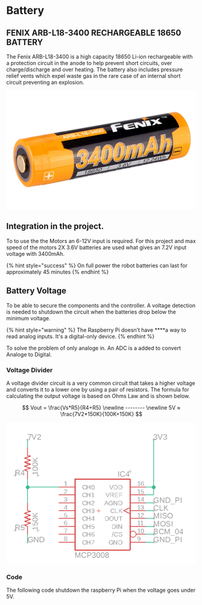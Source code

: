# Battery

## FENIX ARB-L18-3400 RECHARGEABLE 18650 BATTERY

The Fenix ARB-L18-3400 is a high capacity 18650 Li-ion rechargeable with a protection circuit in the anode to help prevent short circuits, over charge/discharge and over heating. The battery also includes pressure relief vents which expel waste gas in the rare case of an internal short circuit preventing an explosion.

![](../../../../.gitbook/assets/arb-l18-3400.jpg)

## **Integration in the project.**

To to use the the Motors an 6-12V input is required. For this project and max speed of the motors 2X 3.6V batteries are used what gives an 7.2V input voltage with 3400mAh. 

{% hint style="success" %}
On full power the robot batteries can last for approximately 45 minutes
{% endhint %}

## Battery Voltage

To be able to secure the components and the controller. A voltage detection is needed to shutdown the circuit when the batteries drop below the minimum voltage. 

{% hint style="warning" %}
The Raspberry Pi doesn’t have ****a way to read analog inputs. It's a digital-only device.
{% endhint %}

To solve the problem of only analoge in. An ADC is a added to convert Analoge to Digital.

### Voltage Divider

A voltage divider circuit is a very common circuit that takes a higher voltage and converts it to a lower one by using a pair of resistors. The formula for calculating the output voltage is based on Ohms Law and is shown below.

$$
Vout = \frac{Vs*R5}{R4+R5} \newline --------  \newline
5V ≈ \frac{7V2*150K}{100K+150K}
$$

![MCP3008](../../../../.gitbook/assets/screenshot-2019-05-31-at-16.58.36.png)

### Code

The following code shutdown the raspberry Pi when the voltage goes under 5V. 

